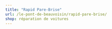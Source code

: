 ```yaml
---
title: "Rapid Pare-Brise"
url: /le-pont-de-beauvoisin/rapid-pare-brise/
shop: réparation de voitures
---
```

